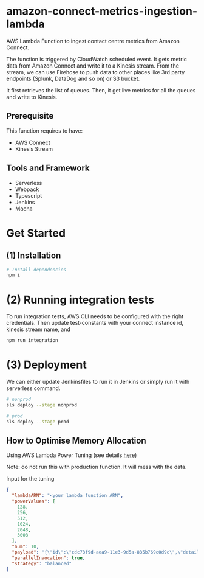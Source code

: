 # amazon-connect-metrics-ingestion-lambda

AWS Lambda Function to ingest contact centre metrics from Amazon Connect.

The function is triggered by CloudWatch scheduled event. It gets metric data from Amazon Connect and write it to a Kinesis stream. From the stream, we can use Firehose to push data to other places like 3rd party endpoints (Splunk, DataDog and so on) or S3 bucket.

It first retrieves the list of queues. Then, it get live metrics for all the queues and write to Kinesis.

## Prerequisite

This function requires to have:

- AWS Connect
- Kinesis Stream

## Tools and Framework

- Serverless
- Webpack
- Typescript
- Jenkins
- Mocha

# Get Started

## (1) Installation

```bash
# Install dependencies
npm i
```

# (2) Running integration tests

To run integration tests, AWS CLI needs to be configured with the right credentials. Then update test-constants with your connect instance id, kinesis stream name, and 

```bash
npm run integration
```

# (3) Deployment

We can either update Jenkinsfiles to run it in Jenkins or simply run it with serverless command.

```bash
# nonprod
sls deploy --stage nonprod

# prod
sls deploy --stage prod
```

## How to Optimise Memory Allocation

Using AWS Lambda Power Tuning (see details [here](https://www.mydatahack.com/how-to-optimise-memory-allocation-for-lambda-functions/))

Note: do not run this with production function. It will mess with the data.

Input for the tuning

```json
{
  "lambdaARN": "<your lambda function ARN",
  "powerValues": [
    128,
    256,
    512,
    1024,
    2048,
    3008
  ],
  "num": 10,
  "payload": "{\"id\":\"cdc73f9d-aea9-11e3-9d5a-835b769c0d9c\",\"detail-type\":\"Scheduled Event\",\"source\":\"aws.events\",\"account\":\"123456789012\",\"time\":\"1970-01-01T00:00:00Z\",\"region\":\"ap-southeast-2\",\"resources\":[\"arn:aws:events:ap-southeast-2:123456789012:rule/ExampleRule\"],\"detail\":{}}",
  "parallelInvocation": true,
  "strategy": "balanced"
}
```